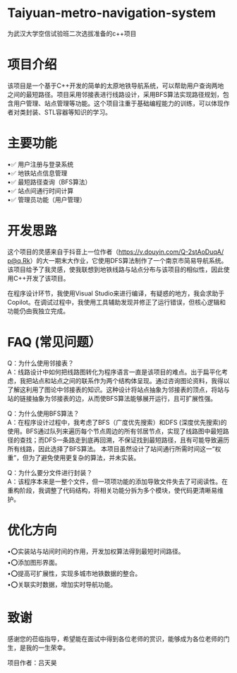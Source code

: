 # Taiyuan-metro-navigation-system
为武汉大学空信试验班二次选拔准备的c++项目

# 项目介绍
该项目是一个基于C++开发的简单的太原地铁导航系统，可以帮助用户查询两地之间的最短路径。项目采用邻接表进行线路设计，采用BFS算法实现路径规划，包含用户管理、站点管理等功能。这个项目注重于基础编程能力的训练，可以体现作者对类封装、STL容器等知识的学习。

# 主要功能
•✅ 用户注册与登录系统\
•✅ 地铁站点信息管理\
•✅ 最短路径查询（BFS算法）\
•✅ 站点间通行时间计算\
•✅ 管理员功能（用户管理）

# 开发思路
这个项目的灵感来自于抖音上一位作者（https://v.douyin.com/Q-2stAoDuqA/ p@q.Rk）的大一期末大作业，它使用DFS算法制作了一个南京市简易导航系统。该项目给予了我灵感，使我联想到地铁线路与站点分布与该项目的相似性，因此使用C++开发了该项目。

在程序设计环节，我使用Visual Studio来进行编译，有疑惑的地方，我会求助于Copilot。在调试过程中，我使用工具辅助发现并修正了运行错误，但核心逻辑和功能仍由我独立完成。

# FAQ (常见问题）
Q：为什么使用邻接表？\
A：线路设计中如何把线路图转化为程序语言一直是该项目的难点。出于扁平化考虑，我把站点和站点之间的联系作为两个结构体呈现。通过咨询图论资料，我得以了解这利用了图论中邻接表的知识。这种设计将站点抽象为邻接表的顶点，将站与站的链接抽象为邻接表的边，从而使BFS算法能够展开运行，且可扩展性强。

Q：为什么使用BFS算法？\
A：在程序设计过程中，我考虑了​BFS（广度优先搜索）和​DFS (深度优先搜索)​的使用。BFS通过队列来遍历每个节点周边的所有邻居节点，实现了线路图中最短路径的查找；而DFS一条路走到底再回溯，不保证找到最短路径，且有可能导致遍历所有线路，因此选择了BFS算法。
  本项目虽然设计了站间通行所需时间这一“权重”，但为了避免使用更复杂的算法，并未实装。

Q：为什么要分文件进行封装？\
A：该程序本来是一整个文件，但一项项功能的添加导致文件失去了可阅读性。在重构阶段，我调整了代码结构，将相关功能分拆为多个模块，使代码更清晰易维护。

# 优化方向
•⭕实装站与站间时间的作用，开发加权算法得到最短时间路径。\
•⭕添加图形界面。\
•⭕提高可扩展性，实现多城市地铁数据的整合。\
•⭕关联实时数据，增加实时导航功能。

# 致谢
感谢您的莅临指导，希望能在面试中得到各位老师的赏识，能够成为各位老师的门生，是我的一生荣幸。

项目作者：吕天昊

